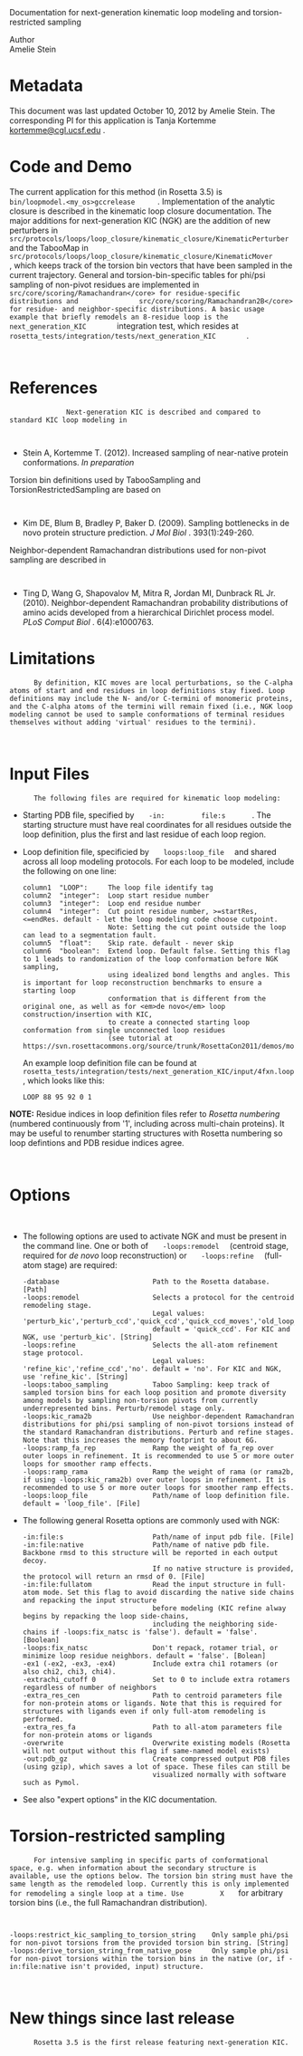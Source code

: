 <!-- --- title: Next Generation  K I C -->Documentation for next-generation kinematic loop modeling and torsion-restricted sampling

 Author   
Amelie Stein

Metadata
========

This document was last updated October 10, 2012 by Amelie Stein. The corresponding PI for this application is Tanja Kortemme [kortemme@cgl.ucsf.edu](#) .

Code and Demo
=============

The current application for this method (in Rosetta 3.5) is `       bin/loopmodel.<my_os>gccrelease      ` . Implementation of the analytic closure is described in the kinematic loop closure documentation. The major additions for next-generation KIC (NGK) are the addition of new perturbers in `       src/protocols/loops/loop_closure/kinematic_closure/KinematicPerturber      ` and the TabooMap in `       src/protocols/loops/loop_closure/kinematic_closure/KinematicMover      ` , which keeps track of the torsion bin vectors that have been sampled in the current trajectory. General and torsion-bin-specific tables for phi/psi sampling of non-pivot residues are implemented in `       src/core/scoring/Ramachandran</core> for residue-specific distributions and               src/core/scoring/Ramachandran2B</core> for residue- and neighbor-specific distributions. A basic usage example that briefly remodels an 8-residue loop is the                 next_generation_KIC        ` integration test, which resides at `         rosetta_tests/integration/tests/next_generation_KIC        ` .

`              `

References
==========

`               Next-generation KIC is described and compared to standard KIC loop modeling in       `

`              `

-   Stein A, Kortemme T. (2012). Increased sampling of near-native protein conformations. *In preparation*

Torsion bin definitions used by TabooSampling and TorsionRestrictedSampling are based on

`      `

-   Kim DE, Blum B, Bradley P, Baker D. (2009). Sampling bottlenecks in de novo protein structure prediction. *J Mol Biol* . 393(1):249-260.

Neighbor-dependent Ramachandran distributions used for non-pivot sampling are described in

`      `

-   Ting D, Wang G, Shapovalov M, Mitra R, Jordan MI, Dunbrack RL Jr. (2010). Neighbor-dependent Ramachandran probability distributions of amino acids developed from a hierarchical Dirichlet process model. *PLoS Comput Biol* . 6(4):e1000763.

Limitations
===========

`       By definition, KIC moves are local perturbations, so the C-alpha atoms of start and end residues in loop definitions stay fixed. Loop definitions may include the N- and/or C-termini of monomeric proteins, and the C-alpha atoms of the termini will remain fixed (i.e., NGK loop modeling cannot be used to sample conformations of terminal residues themselves without adding 'virtual' residues to the termini).   `

`      `

Input Files
===========

`       The following files are required for kinematic loop modeling:   `

-   Starting PDB file, specified by `    -in:         file:s       ` . The starting structure must have real coordinates for all residues outside the loop definition, plus the first and last residue of each loop region.

-   Loop definition file, specificied by `    loops:loop_file   ` and shared across all loop modeling protocols. For each loop to be modeled, include the following on one line:

    ~~~~ {.fragment}
    column1  "LOOP":     The loop file identify tag
    column2  "integer":  Loop start residue number
    column3  "integer":  Loop end residue number
    column4  "integer":  Cut point residue number, >=startRes, <=endRes. default - let the loop modeling code choose cutpoint. 
                         Note: Setting the cut point outside the loop can lead to a segmentation fault. 
    column5  "float":    Skip rate. default - never skip
    column6  "boolean":  Extend loop. Default false. Setting this flag to 1 leads to randomization of the loop conformation before NGK sampling, 
                         using idealized bond lengths and angles. This is important for loop reconstruction benchmarks to ensure a starting loop 
                         conformation that is different from the original one, as well as for <em>de novo</em> loop construction/insertion with KIC, 
                         to create a connected starting loop conformation from single unconnected loop residues 
                         (see tutorial at https://svn.rosettacommons.org/source/trunk/RosettaCon2011/demos/model_missing_loop/). 
    ~~~~

    An example loop definition file can be found at `    rosetta_tests/integration/tests/next_generation_KIC/input/4fxn.loop   ` , which looks like this:

    ~~~~ {.fragment}
    LOOP 88 95 92 0 1
    ~~~~

**NOTE:** Residue indices in loop definition files refer to *Rosetta numbering* (numbered continuously from '1', including across multi-chain proteins). It may be useful to renumber starting structures with Rosetta numbering so loop defintions and PDB residue indices agree.

`      `

Options
=======

`      `

-   The following options are used to activate NGK and must be present in the command line. One or both of `    -loops:remodel   ` (centroid stage, required for *de novo* loop reconstruction) or `    -loops:refine   ` (full-atom stage) are required:

    ~~~~ {.fragment}
    -database                       Path to the Rosetta database. [Path]
    -loops:remodel                  Selects a protocol for the centroid remodeling stage.
                                    Legal values: 'perturb_kic','perturb_ccd','quick_ccd','quick_ccd_moves','old_loop_relax','no'.
                                    default = 'quick_ccd'. For KIC and NGK, use 'perturb_kic'. [String]
    -loops:refine                   Selects the all-atom refinement stage protocol.
                                    Legal values: 'refine_kic','refine_ccd','no'. default = 'no'. For KIC and NGK, use 'refine_kic'. [String]
    -loops:taboo_sampling           Taboo Sampling: keep track of sampled torsion bins for each loop position and promote diversity among models by sampling non-torsion pivots from currently underrepresented bins. Perturb/remodel stage only.
    -loops:kic_rama2b               Use neighbor-dependent Ramachandran distributions for phi/psi sampling of non-pivot torsions instead of the standard Ramachandran distributions. Perturb and refine stages. Note that this increases the memory footprint to about 6G.
    -loops:ramp_fa_rep              Ramp the weight of fa_rep over outer loops in refinement. It is recommended to use 5 or more outer loops for smoother ramp effects. 
    -loops:ramp_rama                Ramp the weight of rama (or rama2b, if using -loops:kic_rama2b) over outer loops in refinement. It is recommended to use 5 or more outer loops for smoother ramp effects. 
    -loops:loop_file                Path/name of loop definition file. default = 'loop_file'. [File]
    ~~~~

-   The following general Rosetta options are commonly used with NGK:

    ~~~~ {.fragment}
    -in:file:s                      Path/name of input pdb file. [File]
    -in:file:native                 Path/name of native pdb file. Backbone rmsd to this structure will be reported in each output decoy.
                                    If no native structure is provided, the protocol will return an rmsd of 0. [File]
    -in:file:fullatom               Read the input structure in full-atom mode. Set this flag to avoid discarding the native side chains and repacking the input structure
                                    before modeling (KIC refine alway begins by repacking the loop side-chains,
                                    including the neighboring side-chains if -loops:fix_natsc is 'false'). default = 'false'. [Boolean]
    -loops:fix_natsc                Don't repack, rotamer trial, or minimize loop residue neighbors. default = 'false'. [Bolean]
    -ex1 (-ex2, -ex3, -ex4)         Include extra chi1 rotamers (or also chi2, chi3, chi4).
    -extrachi_cutoff 0              Set to 0 to include extra rotamers regardless of number of neighbors
    -extra_res_cen                  Path to centroid parameters file for non-protein atoms or ligands. Note that this is required for structures with ligands even if only full-atom remodeling is performed.
    -extra_res_fa                   Path to all-atom parameters file for non-protein atoms or ligands
    -overwrite                      Overwrite existing models (Rosetta will not output without this flag if same-named model exists)
    -out:pdb_gz                     Create compressed output PDB files (using gzip), which saves a lot of space. These files can still be 
                                    visualized normally with software such as Pymol. 
    ~~~~

-   See also "expert options" in the KIC documentation.

Torsion-restricted sampling
===========================

`       For intensive sampling in specific parts of conformational space, e.g. when information about the secondary structure is available, use the options below. The torsion bin string must have the same length as the remodeled loop. Currently this is only implemented for remodeling a single loop at a time. Use         X    ` for arbitrary torsion bins (i.e., the full Ramachandran distribution).

`      `

```
-loops:restrict_kic_sampling_to_torsion_string    Only sample phi/psi for non-pivot torsions from the provided torsion bin string. [String]
-loops:derive_torsion_string_from_native_pose     Only sample phi/psi for non-pivot torsions within the torsion bins in the native (or, if -in:file:native isn't provided, input) structure.
```

`      `

New things since last release
=============================

`       Rosetta 3.5 is the first release featuring next-generation KIC.   `
